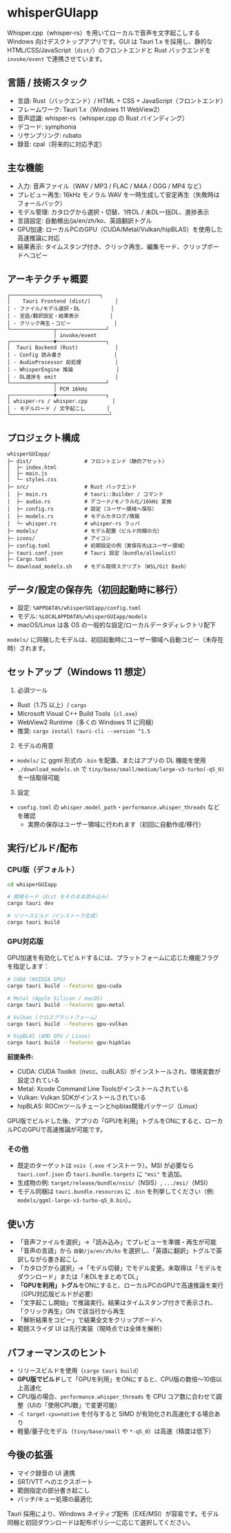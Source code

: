 # whisperGUIapp

Whisper.cpp（whisper-rs）を用いてローカルで音声を文字起こしする Windows 向けデスクトップアプリです。GUI は Tauri 1.x を採用し、静的な HTML/CSS/JavaScript（`dist/`）のフロントエンドと Rust バックエンドを `invoke/event` で連携させています。

## 言語 / 技術スタック

- 言語: Rust（バックエンド）/ HTML + CSS + JavaScript（フロントエンド）
- フレームワーク: Tauri 1.x（Windows 11 WebView2）
- 音声認識: whisper-rs（whisper.cpp の Rust バインディング）
- デコード: symphonia
- リサンプリング: rubato
- 録音: cpal（将来的に対応予定）

## 主な機能

- 入力: 音声ファイル（WAV / MP3 / FLAC / M4A / OGG / MP4 など）
- プレビュー再生: 16kHz モノラル WAV を一時生成して安定再生（失敗時はフォールバック）
- モデル管理: カタログから選択・切替、1件DL / 未DL一括DL、進捗表示
- 言語設定: 自動検出/ja/en/zh/ko、英語翻訳トグル
- GPU加速: ローカルPCのGPU（CUDA/Metal/Vulkan/hipBLAS）を使用した高速推論に対応
- 結果表示: タイムスタンプ付き、クリック再生、編集モード、クリップボードへコピー

## アーキテクチャ概要

```
┌─────────────────────────────┐
│    Tauri Frontend (dist/)        │
│ - ファイル/モデル選択・DL          │
│ - 言語/翻訳設定・結果表示          │
│ - クリック再生・コピー              │
└──────────────┬────────────────┘
               │ invoke/event
┌──────────────▼────────────────┐
│  Tauri Backend (Rust)            │
│ - Config 読み書き                 │
│ - AudioProcessor 前処理           │
│ - WhisperEngine 推論              │
│ - DL進捗を emit                   │
└──────────────┬────────────────┘
               │ PCM 16kHz
┌──────────────▼────────────────┐
│ whisper-rs / whisper.cpp        │
│ - モデルロード / 文字起こし       │
└────────────────────────────────┘
```

## プロジェクト構成

```
whisperGUIapp/
├─ dist/                 # フロントエンド（静的アセット）
│  ├─ index.html
│  ├─ main.js
│  └─ styles.css
├─ src/                  # Rust バックエンド
│  ├─ main.rs            # tauri::Builder / コマンド
│  ├─ audio.rs           # デコード/モノラル化/16kHz 変換
│  ├─ config.rs          # 設定（ユーザー領域へ保存）
│  ├─ models.rs          # モデルカタログ/情報
│  └─ whisper.rs         # whisper-rs ラッパ
├─ models/               # モデル配置（ビルド同梱の元）
├─ icons/                # アイコン
├─ config.toml           # 初期設定の例（実保存先はユーザー領域）
├─ tauri.conf.json       # Tauri 設定（bundle/allowlist）
├─ Cargo.toml
└─ download_models.sh    # モデル取得スクリプト（WSL/Git Bash）
```

## データ/設定の保存先（初回起動時に移行）

- 設定: `%APPDATA%/whisperGUIapp/config.toml`
- モデル: `%LOCALAPPDATA%/whisperGUIapp/models`
- macOS/Linux は各 OS の一般的な設定/ローカルデータディレクトリ配下

`models/` に同梱したモデルは、初回起動時にユーザー領域へ自動コピー（未存在時）されます。

## セットアップ（Windows 11 想定）

1) 必須ツール
- Rust（1.75 以上）/ `cargo`
- Microsoft Visual C++ Build Tools（`cl.exe`）
- WebView2 Runtime（多くの Windows 11 に同梱）
- 推奨: `cargo install tauri-cli --version ^1.5`

2) モデルの用意
- `models/` に ggml 形式の `.bin` を配置、またはアプリの DL 機能を使用
- `./download_models.sh` で `tiny/base/small/medium/large-v3-turbo(-q5_0)` を一括取得可能

3) 設定
- `config.toml` の `whisper.model_path`・`performance.whisper_threads` などを確認
  - 実際の保存はユーザー領域に行われます（初回に自動作成/移行）

## 実行/ビルド/配布

### CPU版（デフォルト）

```bash
cd whisperGUIapp

# 開発モード（dist をそのまま読み込み）
cargo tauri dev

# リリースビルド（インストーラ生成）
cargo tauri build
```

### GPU対応版

GPU加速を有効化してビルドするには、プラットフォームに応じた機能フラグを指定します：

```bash
# CUDA (NVIDIA GPU)
cargo tauri build --features gpu-cuda

# Metal (Apple Silicon / macOS)
cargo tauri build --features gpu-metal

# Vulkan (クロスプラットフォーム)
cargo tauri build --features gpu-vulkan

# hipBLAS (AMD GPU / Linux)
cargo tauri build --features gpu-hipblas
```

**前提条件:**
- CUDA: CUDA Toolkit（nvcc、cuBLAS）がインストールされ、環境変数が設定されている
- Metal: Xcode Command Line Toolsがインストールされている
- Vulkan: Vulkan SDKがインストールされている
- hipBLAS: ROCmツールチェーンとhipblas開発パッケージ（Linux）

GPU版でビルドした後、アプリの「GPUを利用」トグルをONにすると、ローカルPCのGPUで高速推論が可能です。

### その他

- 既定のターゲットは `nsis`（`.exe` インストーラ）。MSI が必要なら `tauri.conf.json` の `tauri.bundle.targets` に `"msi"` を追加。
- 生成物の例: `target/release/bundle/nsis/`（NSIS）, `.../msi/`（MSI）
- モデル同梱は `tauri.bundle.resources` に `.bin` を列挙してください（例: `models/ggml-large-v3-turbo-q5_0.bin`）。

## 使い方

- 「音声ファイルを選択」→「読み込み」でプレビューを準備・再生が可能
- 「音声の言語」から `自動/ja/en/zh/ko` を選択し、「英語に翻訳」トグルで英訳しながら書き起こし
- 「カタログから選択」→「モデル切替」でモデル変更。未取得は「モデルをダウンロード」または「未DLをまとめてDL」
- **「GPUを利用」トグル**をONにすると、ローカルPCのGPUで高速推論を実行（GPU対応版ビルドが必要）
- 「文字起こし開始」で推論実行。結果はタイムスタンプ付きで表示され、「クリック再生」ON で該当行から再生
- 「解析結果をコピー」で結果全文をクリップボードへ
- 範囲スライダ UI は先行実装（現時点では全体を解析）

## パフォーマンスのヒント

- リリースビルドを使用（`cargo tauri build`）
- **GPU版でビルド**して「GPUを利用」をONにすると、CPU版の数倍〜10倍以上高速化
- CPU版の場合、`performance.whisper_threads` を CPU コア数に合わせて調整（UIの「使用CPU数」で変更可能）
- `-C target-cpu=native` を付与すると SIMD が有効化され高速化する場合あり
- 軽量/量子化モデル（`tiny/base/small` や `*-q5_0`）は高速（精度は低下）

## 今後の拡張

- マイク録音の UI 連携
- SRT/VTT へのエクスポート
- 範囲指定の部分書き起こし
- バッチ/キュー処理の最適化

Tauri 採用により、Windows ネイティブ配布（EXE/MSI）が容易です。モデル同梱と初回ダウンロードは配布ポリシーに応じて選択してください。

